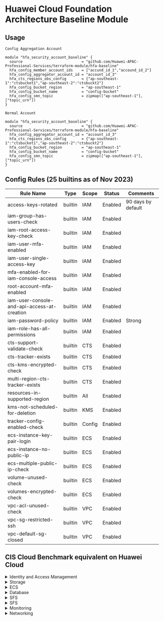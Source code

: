 # Huawei Cloud Foundation Architecture Baseline Module

## Usage
`Config Aggregation Account`  

```hcl
module "hfa_security_account_baseline" {
  source                           = "github.com/Huawei-APAC-Professional-Services/terraform-module/hfa-baseline"
  hfa_config_member_account_ids    = ["accund_id_1","accound_id_2"]
  hfa_config_aggregator_account_id = "account_id_3"
  hfa_cts_regions_obs_config       = {"ap-southeast-1":"ctsbucket1","ap-southeast-2":"ctsbuckt2"}
  hfa_config_bucket_region         = "ap-southeast-1"
  hfa_config_bucket_name           = "config-bucket"
  hfa_config_smn_topic             = zipmap(["ap-southeast-1"], ["topic_urn"])
}
``` 

`Normal Account` 
```hcl
module "hfa_security_account_baseline" {
  source                           = "github.com/Huawei-APAC-Professional-Services/terraform-module/hfa-baseline"
  hfa_config_aggregator_account_id = "account_id_3"
  hfa_cts_regions_obs_config       = {"ap-southeast-1":"ctsbucket1","ap-southeast-2":"ctsbuckt2"}
  hfa_config_bucket_region         = "ap-southeast-1"
  hfa_config_bucket_name           = "config-bucket"
  hfa_config_smn_topic             = zipmap(["ap-southeast-1"], ["topic_urn"])
}
``` 

## Config Rules (25 builtins as of Nov 2023)
| Rule Name                                   | Type    | Scope  | Status  | Comments           |
|---------------------------------------------|---------|--------|---------|--------------------|
| access-keys-rotated                         | builtin | IAM    | Enabled | 90 days by default |
| iam-group-has-users-check                   | builtin | IAM    | Enabled |                    |
| iam-root-access-key-check                   | builtin | IAM    | Enabled |                    |
| iam-user-mfa-enabled                        | builtin | IAM    | Enabled |                    |
| iam-user-single-access-key                  | builtin | IAM    | Enabled |                    |
| mfa-enabled-for-iam-console-access          | builtin | IAM    | Enabled |                    |
| root-account-mfa-enabled                    | builtin | IAM    | Enabled |                    |
| iam-user-console-and-api-access-at-creation | builtin | IAM    | Enabled |                    |
| iam-password-policy                         | builtin | IAM    | Enabled | Strong             |
| iam-role-has-all-permissions                | builtin | IAM    | Enabled |                    |
| cts-support-validate-check                  | builtin | CTS    | Enabled |                    |
| cts-tracker-exists                          | builtin | CTS    | Enabled |                    |
| cts-kms-encrypted-check                     | builtin | CTS    | Enabled |                    |
| multi-region-cts-tracker-exists             | builtin | CTS    | Enabled |                    |
| resources-in-supported-region               | builtin | All    | Enabled |                    |
| kms-not-scheduled-for-deletion              | builtin | KMS    | Enabled |                    |
| tracker-config-enabled-check                | builtin | Config | Enabled |                    |
| ecs-instance-key-pair-login                 | builtin | ECS    | Enabled |                    |
| ecs-instance-no-public-ip                   | builtin | ECS    | Enabled |                    |
| ecs-multiple-public-ip-check                | builtin | ECS    | Enabled |                    |
| volume-unused-check                         | builtin | ECS    | Enabled |                    |
| volumes-encrypted-check                     | builtin | ECS    | Enabled |                    |
| vpc-acl-unused-check                        | builtin | VPC    | Enabled |                    |
| vpc-sg-restricted-ssh                       | builtin | VPC    | Enabled |                    |
| vpc-default-sg-closed                       | builtin | VPC    | Enabled |                    |

## CIS Cloud Benchmark equivalent on Huawei Cloud

<details>

<summary>Identity and Access Management</summary>

This section contains recommendations for configuring identity and access management related options.

### Maintain contact details(Manual)

Ensure contact email and mobile details for Huawei Cloud accounts are are current and map to more than one individual in your organization.

Change Notification: :x:

:bangbang: Change Event is captured by CTS but not supported by Key Event Notifications  
:bangbang: Not supported by Config

### Ensure no 'root' user account access key exists

The 'root' user account is the most privileged user in Huawei Cloud Account, It is recommended that all access keys associated with the 'root' user account be deleted.
Change Notification: 
  - [x] CTS SMN Notification
  - [x] Config Notification

### Ensure MFA is enabled for the 'root' user account
Authentication (MFA) adds an extra layer of protection on top of a username and password.

Change Notification: 
  - [x] CTS SMN Notification
  - [x] Config Notification

### Eliminate use of the 'root' user for administrative and daily tasks
Root user has unrestricted access to and control over all resources in the Huawei Cloud account. It is highly recommended that the use of this account be avoided for everyday tasks.

Change Notification: 
  - [x] CTS SMN Notification

### Ensure IAM password policy requires minimum length of 14 or greater
It is recommended that the password policy require a minimum password length 14.

Change Notification: 
  - [x] Config Notification

### Ensure IAM password policy prevents password reuse
It is recommended that the password policy prevent the reuse of passwords

Change Notification: 
  - [x] CTS SMN Notification

### Ensure multi-factor authentication (MFA) is enabled for all IAM users that have a console password
Multi-Factor Authentication (MFA) adds an extra layer of authentication assurance beyond traditional credentials.

Change Notification: 
  - [x] CTS SMN Notification
  - [x] Config Notification

### Do not setup access keys during initial user setup for all IAM users that have a console password

Change Notification: 
  - [x] Config Notification

### Ensure credentials unused for 45 days or greater are disabled

### Ensure there is only one active access key available for any single IAM user with console access

Change Notification: 
  - [x] Config Notification

### Ensure access keys are rotated every 90 days or less

Change Notification: 
  - [x] Config Notification

### Ensure IAM Users Receive Permissions Only Through Groups

### Ensure IAM policies that allow full "*:*" administrative privileges are not attached

Change Notification: 
  - [x] Config Notification

### Ensure IAM instance roles are used for Huawei Cloud resource access from instances

### Ensure IAM users are managed centrally via identity federation or AWS Organizations for multi-account environments

### Ensure hardware MFA is enabled for the 'root' user account

</details>

<details>

<summary>Storage</summary>

### Ensure MFA Delete is enabled on OBS buckets
### Ensure that OBS Buckets are configured with 'Block public access (bucket settings)'

</details>

<details>

<summary>ECS</summary>

### Ensure EBS Volume Encryption is Enabled in all Regions

Change Notification: 
  - [x] Config Notification

### Ensure that OBS Buckets are configured with 'Block public access (bucket settings)'

</details>

<details>
<summary>Database</summary>

### Ensure that encryption-at-rest is enabled for RDS Instances

### Ensure Auto Minor Version Upgrade feature is Enabled for RDS Instances

### Ensure that public access is not given to RDS Instance

### 

</details>

<details>
<summary>SFS</summary>

### Ensure that encryption is enabled for SFS file systems

### Ensure Auto Minor Version Upgrade feature is Enabled for RDS Instances

### Ensure that public access is not given to RDS Instance

### 

</details>

<details>
<summary>SFS</summary>

### Ensure CTS is enabled in all regions

### Ensure CTS log file validation is enabled

### Ensure the OBS bucket used to store CTS logs is not publicly accessible
### Ensure CloudTrail trails are integrated with LTS
### Ensure Config is enabled in all regions

### Ensure OBS bucket access logging is enabled on the CTS OBS bucket

### Ensure CTSlogs are encrypted at rest using KMS CMKs

### Ensure rotation for customer created symmetric CMKs is enabled

### Ensure VPC flow logging is enabled in all VPCs

### Ensure that Object-level logging for write events is enabled for OBS bucket
### Ensure that Object-level logging for read events is enabled for OBS bucket

</details>

<details>
<summary>Monitoring</summary>

### Ensure unauthorized API calls are monitored

### Ensure management console sign-in without MFA is monitored

### Ensure usage of 'root' account is monitored

Change Notification: 
  - [x] CTS SMN Notification

### Ensure IAM policy changes are monitored

Change Notification: 
  - [x] CTS SMN Notification

### Ensure CTS configuration changes are monitored

Change Notification: 
  - [x] CTS SMN Notification

### Ensure Huawei Cloud Management Console authentication failures are monitored
### Ensure disabling or scheduled deletion of customer created CMKs is monitored

Change Notification: 
  - [x] CTS SMN Notification

### Ensure OBS bucket policy changes are monitored

Change Notification: 
  - [x] CTS SMN Notification

### Ensure Config configuration changes are monitored

Change Notification: 
  - [x] CTS SMN Notification

### Ensure security group changes are monitored

Change Notification: 
  - [x] CTS SMN Notification

### Ensure Network Access Control Lists (NACL) changes are monitored

Change Notification: 
  - [x] CTS SMN Notification

### Ensure route table changes are monitored

Change Notification: 
  - [x] CTS SMN Notification

### Ensure VPC changes are monitored

Change Notification: 
  - [x] CTS SMN Notification

### Ensure Organizations changes are monitored

Change Notification: 
  - [x] CTS SMN Notification

</details>

<details>
<summary>Networking</summary>

### Ensure no Network ACLs allow ingress from 0.0.0.0/0 to remote server administration ports

### Ensure no security groups allow ingress from 0.0.0.0/0 to remote server administration ports

### Ensure no security groups allow ingress from ::/0 to remote server administration ports

### Ensure the default security group of every VPC restricts all traffic

</details>